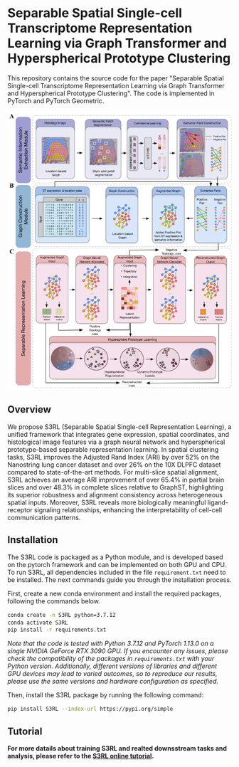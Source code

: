 # Separable Spatial Single-cell Transcriptome Representation Learning via Graph Transformer and Hyperspherical Prototype Clustering
This repository contains the source code for the paper "Separable Spatial Single-cell Transcriptome Representation Learning via Graph Transformer and Hyperspherical Prototype Clustering". The code is implemented in PyTorch and PyTorch Geometric.

![S3RL](./overview.png)
## Overview
We propose S3RL (Separable Spatial Single-cell Representation Learning), a unified framework that integrates gene expression, spatial coordinates, and histological image features via a graph neural network and hyperspherical prototype-based separable representation learning. In spatial clustering tasks, S3RL improves the Adjusted Rand Index (ARI) by over 52\% on the Nanostring lung cancer dataset and over 26\% on the 10X DLPFC dataset compared to state-of-the-art methods. For multi-slice spatial alignment, S3RL achieves an average ARI improvement of over 65.4\% in partial brain slices and over 48.3\% in complete slices relative to GraphST, highlighting its superior robustness and alignment consistency across heterogeneous spatial inputs. Moreover, S3RL reveals more biologically meaningful ligand-receptor signaling relationships, enhancing the interpretability of cell-cell communication patterns.


## Installation


The S3RL code is packaged as a Python module, and is developed based on the pytorch framework and can be implemented on both GPU and CPU. To run S3RL, all dependencies included in the file `requirement.txt` need to be installed. The next commands guide you through the installation process.

First, create a new conda environment and install the required packages, following the commands below. 
```bash
conda create -n S3RL python=3.7.12
conda activate S3RL
pip install -r requirements.txt
```

*Note that the code is tested with Python 3.7.12 and PyTorch 1.13.0 on a single NVIDIA GeForce RTX 3090 GPU. If you encounter any issues, please check the compatibility of the packages in `requirements.txt` with your Python version. Additionally, different versions of libraries and different GPU devices may lead to varied outcomes, so to reproduce our results, please use the same versions and hardware configuration as specified.*

Then, install the S3RL package by running the following command:
```bash
pip install S3RL --index-url https://pypi.org/simple
```

## Tutorial

**For more datails about training S3RL and realted downsstream tasks and analysis, please refer to the <a href="https://s3rl.readthedocs.io/en/latest/" target="_blank">S3RL online tutorial</a>.**

